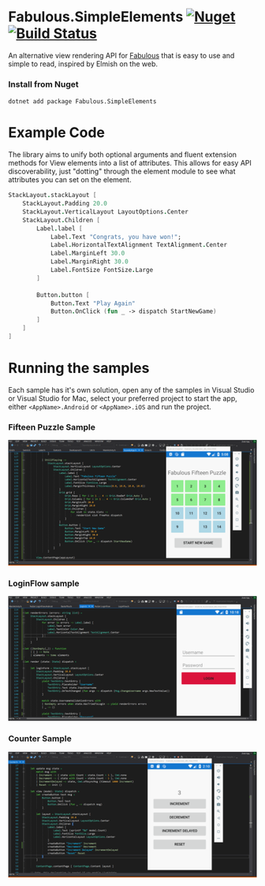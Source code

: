 # Fabulous.SimpleElements [![Nuget](https://img.shields.io/nuget/v/Fabulous.SimpleElements.svg?colorB=green)](https://www.nuget.org/packages/Fabulous.SimpleElements)   [![Build Status](https://travis-ci.org/Zaid-Ajaj/fabulous-simple-elements.svg?branch=master)](https://travis-ci.org/Zaid-Ajaj/fabulous-simple-elements)


An alternative view rendering API for [Fabulous](https://github.com/fsprojects/Fabulous) that is easy to use and simple to read, inspired by Elmish on the web. 

### Install from Nuget
```
dotnet add package Fabulous.SimpleElements	
```
# Example Code
The library aims to unify both optional arguments and fluent extension methods for View elements into a list of attributes. This allows for easy API discoverability, just "dotting" through the element module to see what attributes you can set on the element. 
```fs
StackLayout.stackLayout [
    StackLayout.Padding 20.0 
    StackLayout.VerticalLayout LayoutOptions.Center
    StackLayout.Children [ 
        Label.label [ 
            Label.Text "Congrats, you have won!"; 
            Label.HorizontalTextAlignment TextAlignment.Center
            Label.MarginLeft 30.0
            Label.MarginRight 30.0
            Label.FontSize FontSize.Large 
        ]

        Button.button [ 
            Button.Text "Play Again"
            Button.OnClick (fun _ -> dispatch StartNewGame) 
        ]
    ]
]
```
# Running the samples
Each sample has it's own solution, open any of the samples in Visual Studio or Visual Studio for Mac, select your preferred project to start the app, either `<AppName>.Android` or `<AppName>.iOS` and run the project. 

### Fifteen Puzzle Sample
![fifteen-puzzle](assets/fifteen-puzzle.gif)

### LoginFlow sample 
![login-flow](assets/login.gif)

### Counter Sample 
![Counter](assets/counter.gif)